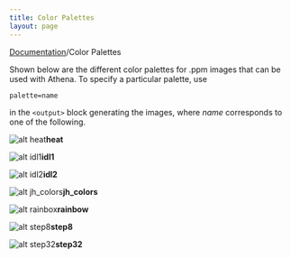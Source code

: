 ```yaml
---
title: Color Palettes
layout: page
---
```

[Documentation]({{site.baseurl}}/AthenaDocs)/Color Palettes

Shown below are the different color palettes for .ppm images that can be used with Athena.  To specify a
particular palette, use 

	palette=name

in the `<output>` block generating the images, where *name* corresponds to one of the following.

![alt heat]({{site.baseurl}}/images/heat.png)**heat**

![alt idl1]({{site.baseurl}}/images/idl1.png)**idl1**

![alt idl2]({{site.baseurl}}/images/idl2.png)**idl2**

![alt jh_colors]({{site.baseurl}}/images/jh_colors.png)**jh_colors**

![alt rainbox]({{site.baseurl}}/images/rainbow.png)**rainbow**

![alt step8]({{site.baseurl}}/images/step8.png)**step8**

![alt step32]({{site.baseurl}}/images/step32.png)**step32**
